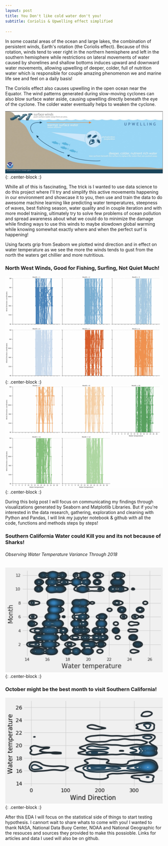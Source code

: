 ```yaml
---
layout: post
title: You Don't like cold water don't you!
subtitle: Coriolis & Upwelling effect simplified

---
```


In some coastal areas of the ocean and large lakes, the combination of persistent winds, Earth's rotation (the Coriolis effect). Because of this rotation, winds tend to veer right in the northern hemisphere and left in the southern hemisphere while restrictions on lateral movements of water caused by shorelines and shallow bottoms induces upward and downward water movements, allowing upwelling of deeper, colder, full of nutrition water which is responsible for couple amazing phenomenon we and marine life see and feel on a daily basis! 

The Coriolis effect also causes upwelling in the open ocean near the Equator. The wind patterns generated during slow-moving cyclones can also blow surface water aside, causing upwelling directly beneath the eye of the cyclone. The colder water eventually helps to weaken the cyclone.

![Crepe](/img/clitoris.jpg){: .center-block :}

Whille all of this is fascinating, The trick is I wanted to use data science to do this project where I'll try and simplify this active movements happening in our environment and showcase it to you, then use and train the data to do awesome machine learning like predicting water temperatures, steepness of waves, best fishing season, water quality and in couple iteration and with more model training, ultimately try to solve few problems of ocean pollution and spread awareness about what we could do to minimize the damage while finding ways to use this winds to maybe slowdown global warming while knowing somewhat exactly where and when the perfect surf is happening! 

Using facets grip from Seaborn we plotted wind direction and in effect on water temperature as we see the more the winds tends to gust from the north the waters get chillier and more nutritious. 

### North West Winds, Good for Fishing, Surfing, Not Quiet Much! ###
![Crepe](/img/year1seaborn.jpg){: .center-block :}
![Crepe](/img/seaboaryear2.jpg){: .center-block :}


During this bolg post I will focus on communicating my findings through visualizations generated by Seaborn and Matplotlib Libraries. But if you're interested in the data research, gathering, exploration and cleaning with Python and Pandas, I will link my jupyter notebook & github with all the code, functions and methods steps by steps! 

### Southern California Water could Kill you and its not because of Sharks! ### 
###### Observing Water Temperature Variance Through 2018 ####### 
![Crepe](/img/seaborn%20plot.jpg){: .center-block :}

### October might be the best month to visit Southern California! ### 
![Crepe](/img/kdeplotseabornwindwatta.jpg){: .center-block :}

After this EDA I will focus on the statistical side of things to start testing hypothesis.
I cannort wait to share whats to come with you!
I wanted to thank NASA, National Data Buoy Center, NOAA and National Geographic for the resouces and sources they provided to make this possioble.
Links for articles and data I used will also be on github.




